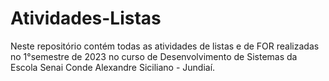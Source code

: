 # Atividades-Listas

Neste repositório contém todas as atividades de listas e de FOR realizadas no 1°semestre de 2023 no curso de Desenvolvimento de Sistemas da Escola Senai Conde Alexandre Siciliano - Jundiaí.
